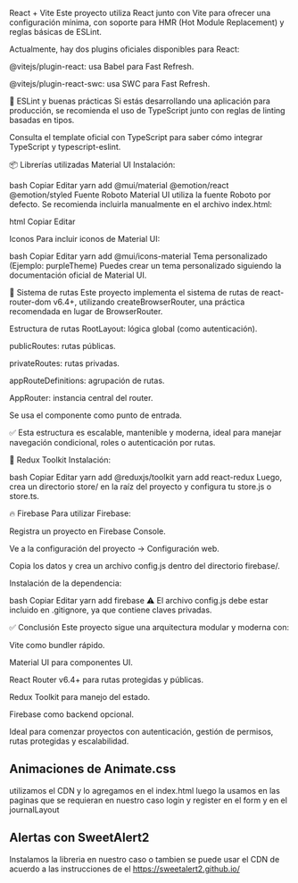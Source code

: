 React + Vite
Este proyecto utiliza React junto con Vite para ofrecer una configuración mínima, con soporte para HMR (Hot Module Replacement) y reglas básicas de ESLint.

Actualmente, hay dos plugins oficiales disponibles para React:

@vitejs/plugin-react: usa Babel para Fast Refresh.

@vitejs/plugin-react-swc: usa SWC para Fast Refresh.

🔧 ESLint y buenas prácticas
Si estás desarrollando una aplicación para producción, se recomienda el uso de TypeScript junto con reglas de linting basadas en tipos.

Consulta el template oficial con TypeScript para saber cómo integrar TypeScript y typescript-eslint.

📦 Librerías utilizadas
Material UI
Instalación:

bash
Copiar
Editar
yarn add @mui/material @emotion/react @emotion/styled
Fuente Roboto
Material UI utiliza la fuente Roboto por defecto. Se recomienda incluirla manualmente en el archivo index.html:

html
Copiar
Editar

<link rel="preconnect" href="https://fonts.googleapis.com" />
<link rel="preconnect" href="https://fonts.gstatic.com" crossorigin />
<link
  rel="stylesheet"
  href="https://fonts.googleapis.com/css2?family=Roboto:wght@300;400;500;700&display=swap"
/>
Iconos
Para incluir iconos de Material UI:

bash
Copiar
Editar
yarn add @mui/icons-material
Tema personalizado (Ejemplo: purpleTheme)
Puedes crear un tema personalizado siguiendo la documentación oficial de Material UI.

🧭 Sistema de rutas
Este proyecto implementa el sistema de rutas de react-router-dom v6.4+, utilizando createBrowserRouter, una práctica recomendada en lugar de BrowserRouter.

Estructura de rutas
RootLayout: lógica global (como autenticación).

publicRoutes: rutas públicas.

privateRoutes: rutas privadas.

appRouteDefinitions: agrupación de rutas.

AppRouter: instancia central del router.

Se usa el componente <RouterProvider router={AppRouter} /> como punto de entrada.

✅ Esta estructura es escalable, mantenible y moderna, ideal para manejar navegación condicional, roles o autenticación por rutas.

🧰 Redux Toolkit
Instalación:

bash
Copiar
Editar
yarn add @reduxjs/toolkit
yarn add react-redux
Luego, crea un directorio store/ en la raíz del proyecto y configura tu store.js o store.ts.

🔥 Firebase
Para utilizar Firebase:

Registra un proyecto en Firebase Console.

Ve a la configuración del proyecto → Configuración web.

Copia los datos y crea un archivo config.js dentro del directorio firebase/.

Instalación de la dependencia:

bash
Copiar
Editar
yarn add firebase
⚠️ El archivo config.js debe estar incluido en .gitignore, ya que contiene claves privadas.

✅ Conclusión
Este proyecto sigue una arquitectura modular y moderna con:

Vite como bundler rápido.

Material UI para componentes UI.

React Router v6.4+ para rutas protegidas y públicas.

Redux Toolkit para manejo del estado.

Firebase como backend opcional.

Ideal para comenzar proyectos con autenticación, gestión de permisos, rutas protegidas y escalabilidad.

## Animaciones de Animate.css

utilizamos el CDN y lo agregamos en el index.html
luego la usamos en las paginas que se requieran en nuestro caso login y register en el form y en el journalLayout

## Alertas con SweetAlert2

Instalamos la libreria en nuestro caso o tambien se puede usar el CDN
de acuerdo a las instrucciones de el https://sweetalert2.github.io/
